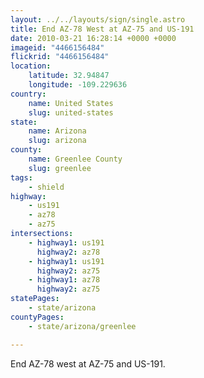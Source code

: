 ```yaml
---
layout: ../../layouts/sign/single.astro
title: End AZ-78 West at AZ-75 and US-191
date: 2010-03-21 16:28:14 +0000 +0000
imageid: "4466156484"
flickrid: "4466156484"
location:
    latitude: 32.94847
    longitude: -109.229636
country:
    name: United States
    slug: united-states
state:
    name: Arizona
    slug: arizona
county:
    name: Greenlee County
    slug: greenlee
tags:
    - shield
highway:
    - us191
    - az78
    - az75
intersections:
    - highway1: us191
      highway2: az78
    - highway1: us191
      highway2: az75
    - highway1: az78
      highway2: az75
statePages:
    - state/arizona
countyPages:
    - state/arizona/greenlee

---
```

End AZ-78 west at AZ-75 and US-191.